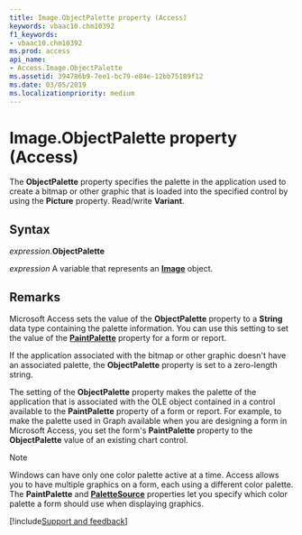 ```yaml
---
title: Image.ObjectPalette property (Access)
keywords: vbaac10.chm10392
f1_keywords:
- vbaac10.chm10392
ms.prod: access
api_name:
- Access.Image.ObjectPalette
ms.assetid: 394786b9-7ee1-bc79-e84e-12bb75189f12
ms.date: 03/05/2019
ms.localizationpriority: medium
---
```



# Image.ObjectPalette property (Access)

The **ObjectPalette** property specifies the palette in the application used to create a bitmap or other graphic that is loaded into the specified control by using the **Picture** property. Read/write **Variant**.


## Syntax

_expression_.**ObjectPalette**

_expression_ A variable that represents an **[Image](Access.Image.md)** object.


## Remarks

Microsoft Access sets the value of the **ObjectPalette** property to a **String** data type containing the palette information. You can use this setting to set the value of the **[PaintPalette](access.form.paintpalette.md)** property for a form or report.

If the application associated with the bitmap or other graphic doesn't have an associated palette, the **ObjectPalette** property is set to a zero-length string.

The setting of the **ObjectPalette** property makes the palette of the application that is associated with the OLE object contained in a control available to the **PaintPalette** property of a form or report. For example, to make the palette used in Graph available when you are designing a form in Microsoft Access, you set the form's **PaintPalette** property to the **ObjectPalette** value of an existing chart control.

> [!NOTE] 
> Windows can have only one color palette active at a time. Access allows you to have multiple graphics on a form, each using a different color palette. The **PaintPalette** and **[PaletteSource](access.form.palettesource.md)** properties let you specify which color palette a form should use when displaying graphics.


[!include[Support and feedback](~/includes/feedback-boilerplate.md)]

